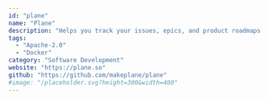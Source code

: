 ```yaml
---
id: "plane"
name: "Plane"
description: "Helps you track your issues, epics, and product roadmaps in the simplest way possible (alternative to JIRA, Linear and Height)."
tags:
  - "Apache-2.0"
  - "Docker"
category: "Software Development"
website: "https://plane.so"
github: "https://github.com/makeplane/plane"
#image: "/placeholder.svg?height=300&width=400"
---
```


